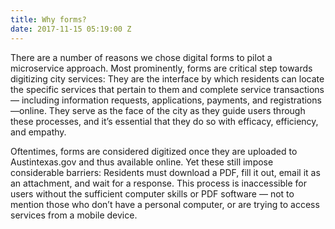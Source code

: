 ```yaml
---
title: Why forms?
date: 2017-11-15 05:19:00 Z
---
```


There are a number of reasons we chose digital forms to pilot a microservice approach. Most prominently, forms are critical step towards digitizing city services: They are the interface by which residents can locate the specific services that pertain to them and complete service transactions — including information requests, applications, payments, and registrations —online. They serve as the face of the city as they guide users through these processes, and it’s essential that they do so with efficacy, efficiency, and empathy. 

Oftentimes, forms are considered digitized once they are uploaded to Austintexas.gov and thus available online. Yet these still impose considerable barriers: Residents must download a PDF, fill it out, email it as an attachment, and wait for a response. This process is inaccessible for users without the sufficient computer skills or PDF software — not to mention those who don’t have a personal computer, or are trying to access services from a mobile device.